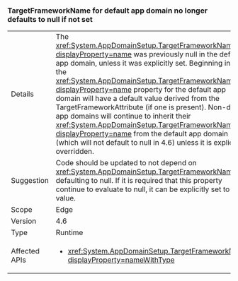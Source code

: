 ### TargetFrameworkName for default app domain no longer defaults to null if not set


|   |   |
|---|---|
|Details|The <xref:System.AppDomainSetup.TargetFrameworkName?displayProperty=name> was previously null in the default app domain, unless it was explicitly set. Beginning in 4.6, the <xref:System.AppDomainSetup.TargetFrameworkName?displayProperty=name> property for the default app domain will have a default value derived from the TargetFrameworkAttribute (if one is present). Non-default app domains will continue to inherit their <xref:System.AppDomainSetup.TargetFrameworkName?displayProperty=name> from the default app domain (which will not default to null in 4.6) unless it is explicitly overridden.|
|Suggestion|Code should be updated to not depend on <xref:System.AppDomainSetup.TargetFrameworkName> defaulting to null. If it is required that this property continue to evaluate to null, it can be explicitly set to that value.|
|Scope|Edge|
|Version|4.6|
|Type|Runtime|
|Affected APIs|<ul><li><xref:System.AppDomainSetup.TargetFrameworkName?displayProperty=nameWithType></li></ul>|

